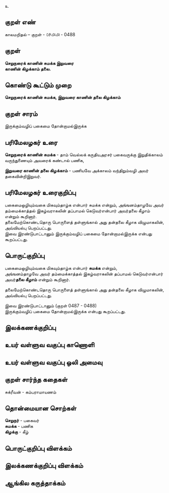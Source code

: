 உ

## குறள் எண் 

காலமறிதல்  – குறள் - ௦௪௮௮ - 0488  

## குறள் 

**செறுநரைக் காணின் சுமக்க இறுவரை  
காணின் கிழக்காம் தலை.**

## கொண்டு கூட்டும் முறை

**செறுநரைக் காணின் சுமக்க, இறுவரை காணின் தலை கிழக்காம்**

## குறள் சாரம் 

இருக்கும்வழிப் பகைமை தோன்றாமல்இருக்க  

## பரிமேலழகர் உரை

**செறுநரைக் காணின் சுமக்க** - தாம் வெல்லக் கருதியஅரசர் பகைவருக்கு இறுதிக்காலம் வருந்துணையும் அவரைக் கண்டால் பணிக,  

**இறுவரை காணின் தலை கிழக்காம்** - பணியவே அக்காலம் வந்திறும்வழி அவர் தகைவின்றிஇறுவர். 

## பரிமேலழகர் உரைகுறிப்பு   

பகைமைஒழியும்வகை மிகவும்தாழ்க என்பார் சுமக்க என்றும், அங்ஙனம்தாழவே அவர் தம்மைக்காத்தல் இகழ்வராகலின் தப்பாமல் கெடுவர்என்பார் அவர்தலை கீழாம் என்றும் கூறினார்.  
தலைமேற்கொண்டதொரு பொருளைத் தள்ளுங்கால் அது தன்தலை கீழாக விழுமாகலின், அவ்வியல்பு பெறப்பட்டது.  
இவை இரண்டுபாட்டானும் இருக்கும்வழிப் பகைமை தோன்றாமல்இருக்க என்பது கூறப்பட்டது.    

## பொருட்குறிப்பு 

பகைமைஒழியும்வகை மிகவும்தாழ்க என்பார் **சுமக்க** என்றும்,  
அங்ஙனம்தாழவே அவர் தம்மைக்காத்தல் இகழ்வராகலின் தப்பாமல் கெடுவர்என்பார் அவர்**தலை கீழாம்** என்றும் கூறினார்.  

தலைமேற்கொண்டதொரு பொருளைத் தள்ளுங்கால் அது தன்தலை கீழாக விழுமாகலின், அவ்வியல்பு பெறப்பட்டது.  

இவை இரண்டுபாட்டானும் (குறள் 0487 - 0488)  
இருக்கும்வழிப் பகைமை தோன்றாமல்இருக்க என்பது கூறப்பட்டது.   

## இலக்கணக்குறிப்பு  


## உயர் வள்ளுவ வகுப்பு காணொளி


## உயர் வள்ளுவ வகுப்பு ஒலி அமைவு 

 
## குறள் சார்ந்த கதைகள்   

சுக்ரீவன் - கம்பராமாயணம்  

## தொன்மையான சொற்கள்

**செறுநர்** - பகைவர்   
**சுமக்க** - பணிக    
**கிழக்கு** - கீழ்

## பொருட்குறிப்பு விளக்கம்


## இலக்கணக்குறிப்பு விளக்கம்


## ஆங்கில கருத்தாக்கம் 


